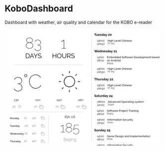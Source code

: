# KoboDashboard
Dashboard with weather, air quality and calendar for the KOBO e-reader

![Dashboard](https://raw.githubusercontent.com/EtiennePasteur/KoboDashboard/master/dashboard.png)
